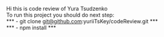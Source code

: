 Hi this is code review of Yura Tsudzenko<br />
To run this project you should do next step: <br />
*** - git clone git@github.com:yuriiTsKey/codeReview.git ***<br />
*** - npm install ***<br />
